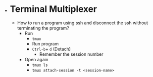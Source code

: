 - # Terminal Multiplexer
	- How to run a program using ssh and disconnect the ssh without terminating the program?
		- Run
			- `tmux`
			- Run program
			- `Ctrl-b`+ `d` (Detach)
				- Remember the session number
		- Open again
			- `tmux ls`
			- `tmux attach-session -t <session-name>`